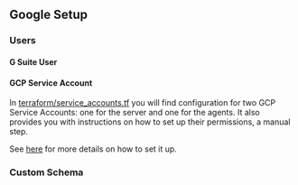 ## Google Setup

### Users


#### G Suite User

#### GCP Service Account

In [terraform/service_accounts.tf](terraform/service_accounts.tf) you will find
configuration for two GCP Service Accounts: one for the server and one for the
agents. It also provides you with instructions on how to set up their
permissions, a manual step.

See [here][gcp-domain-wide-delegation] for more details on how to set it up.

### Custom Schema


[gcp-domain-wide-delegation]: https://developers.google.com/admin-sdk/directory/v1/guides/delegation
